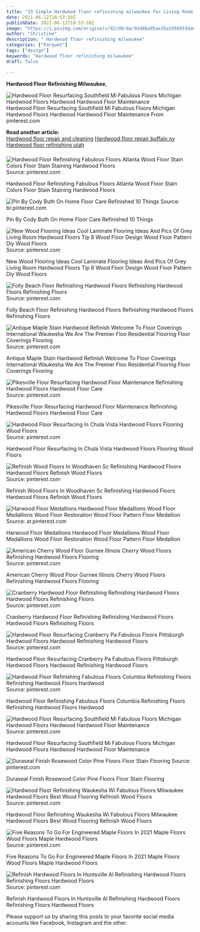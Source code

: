 ```yaml
---
title: "33 Simple Hardwood floor refinishing milwaukee for Living Room Design"
date: 2021-06-12T18:53:10Z
publishDate: 2021-06-12T18:53:10Z
image: "https://i.pinimg.com/originals/92/d8/8a/92d88a95ae35a1956953da6abe08e712.jpg"
author: "Christine"
description: " Hardwood floor refinishing milwaukee"
categories: ["Parquet"]
tags: ["design"]
keywords: "Hardwood floor refinishing milwaukee"
draft: false

---
```

<!-- Head tag Code -->
**Hardwood Floor Refinishing Milwaukee**, 

![Hardwood Floor Resurfacing Southfield Mi Fabulous Floors Michigan Hardwood Floors Hardwood Hardwood Floor Maintenance](https://i.pinimg.com/originals/87/24/3e/87243e8ef5f43614f67f6f0186e98bac.png "Hardwood Floor Resurfacing Southfield Mi Fabulous Floors Michigan Hardwood Floors Hardwood Hardwood Floor Maintenance")
Hardwood Floor Resurfacing Southfield Mi Fabulous Floors Michigan Hardwood Floors Hardwood Hardwood Floor Maintenance From pinterest.com

**Read another article:**  
[Hardwood floor repair and cleaning](/hardwood-floor-repair-and-cleaning/)
[Hardwood floor repair buffalo ny](/hardwood-floor-repair-buffalo-ny/)
[Hardwood floor refinishing utah](/hardwood-floor-refinishing-utah/)




### 

 


![Hardwood Floor Refinishing Fabulous Floors Atlanta Wood Floor Stain Colors Floor Stain Staining Hardwood Floors](https://i.pinimg.com/736x/71/24/cd/7124cd4ac5723fd32399d46af3cc7670--hardwood-floor-stain-colors-hardwood-floor-refinishing.jpg "Hardwood Floor Refinishing Fabulous Floors Atlanta Wood Floor Stain Colors Floor Stain Staining Hardwood Floors")
Source: pinterest.com

Hardwood Floor Refinishing Fabulous Floors Atlanta Wood Floor Stain Colors Floor Stain Staining Hardwood Floors  

![Pin By Cody Buth On Home Floor Care Refinished 10 Things](https://i.pinimg.com/originals/a7/7d/a6/a77da62480f059ca532f1ba7095d928a.png "Pin By Cody Buth On Home Floor Care Refinished 10 Things")
Source: br.pinterest.com

Pin By Cody Buth On Home Floor Care Refinished 10 Things  

![New Wood Flooring Ideas Cool Laminate Flooring Ideas And Pics Of Grey Living Room Hardwood Floors Tip 8 Wood Floor Design Wood Floor Pattern Diy Wood Floors](https://i.pinimg.com/736x/f4/11/59/f411593fdefb1518cf7325432465527f.jpg "New Wood Flooring Ideas Cool Laminate Flooring Ideas And Pics Of Grey Living Room Hardwood Floors Tip 8 Wood Floor Design Wood Floor Pattern Diy Wood Floors")
Source: pinterest.com

New Wood Flooring Ideas Cool Laminate Flooring Ideas And Pics Of Grey Living Room Hardwood Floors Tip 8 Wood Floor Design Wood Floor Pattern Diy Wood Floors  

![Folly Beach Floor Refinishing Hardwood Floors Refinishing Hardwood Floors Refinishing Floors](https://i.pinimg.com/736x/3a/bf/8a/3abf8a8ce9f87fd3f040f2e8daeaa921.jpg "Folly Beach Floor Refinishing Hardwood Floors Refinishing Hardwood Floors Refinishing Floors")
Source: pinterest.com

Folly Beach Floor Refinishing Hardwood Floors Refinishing Hardwood Floors Refinishing Floors  

![Antique Maple Stain Hardwood Refinish Welcome To Floor Coverings International Waukesha We Are The Premier Floo Residential Flooring Floor Coverings Flooring](https://i.pinimg.com/736x/45/01/e3/4501e30518061feffa6b4142bdbbf146.jpg "Antique Maple Stain Hardwood Refinish Welcome To Floor Coverings International Waukesha We Are The Premier Floo Residential Flooring Floor Coverings Flooring")
Source: pinterest.com

Antique Maple Stain Hardwood Refinish Welcome To Floor Coverings International Waukesha We Are The Premier Floo Residential Flooring Floor Coverings Flooring  

![Pikesville Floor Resurfacing Hardwood Floor Maintenance Refinishing Hardwood Floors Hardwood Floor Care](https://i.pinimg.com/564x/ef/2f/99/ef2f99acc099b0292139c52b367172c0.jpg "Pikesville Floor Resurfacing Hardwood Floor Maintenance Refinishing Hardwood Floors Hardwood Floor Care")
Source: pinterest.com

Pikesville Floor Resurfacing Hardwood Floor Maintenance Refinishing Hardwood Floors Hardwood Floor Care  

![Hardwood Floor Resurfacing In Chula Vista Hardwood Floors Flooring Wood Floors](https://i.pinimg.com/originals/04/ce/55/04ce55da99d73e6812f1f9daeb7f1eb6.jpg "Hardwood Floor Resurfacing In Chula Vista Hardwood Floors Flooring Wood Floors")
Source: pinterest.com

Hardwood Floor Resurfacing In Chula Vista Hardwood Floors Flooring Wood Floors  

![Refinish Wood Floors In Woodhaven Sc Refinishing Hardwood Floors Hardwood Floors Refinish Wood Floors](https://i.pinimg.com/736x/b7/49/1f/b7491fc0b11e7ad5b75abb28a1a9f7f5.jpg "Refinish Wood Floors In Woodhaven Sc Refinishing Hardwood Floors Hardwood Floors Refinish Wood Floors")
Source: pinterest.com

Refinish Wood Floors In Woodhaven Sc Refinishing Hardwood Floors Hardwood Floors Refinish Wood Floors  

![Harwood Floor Medallions Hardwood Floor Medallions Wood Floor Medallions Wood Floor Restoration Wood Floor Pattern Floor Medallion](https://i.pinimg.com/originals/ec/0f/62/ec0f62788e5901ec019c7a4172321ca2.jpg "Harwood Floor Medallions Hardwood Floor Medallions Wood Floor Medallions Wood Floor Restoration Wood Floor Pattern Floor Medallion")
Source: ar.pinterest.com

Harwood Floor Medallions Hardwood Floor Medallions Wood Floor Medallions Wood Floor Restoration Wood Floor Pattern Floor Medallion  

![American Cherry Wood Floor Gurnee Illinois Cherry Wood Floors Refinishing Hardwood Floors Flooring](https://i.pinimg.com/originals/64/bc/84/64bc843c337559b763ddb80e71531b3b.jpg "American Cherry Wood Floor Gurnee Illinois Cherry Wood Floors Refinishing Hardwood Floors Flooring")
Source: pinterest.com

American Cherry Wood Floor Gurnee Illinois Cherry Wood Floors Refinishing Hardwood Floors Flooring  

![Cranberry Hardwood Floor Refinishing Refinishing Hardwood Floors Hardwood Floors Refinishing Floors](https://i.pinimg.com/originals/81/83/0a/81830a827116747286b17fb068e44691.png "Cranberry Hardwood Floor Refinishing Refinishing Hardwood Floors Hardwood Floors Refinishing Floors")
Source: pinterest.com

Cranberry Hardwood Floor Refinishing Refinishing Hardwood Floors Hardwood Floors Refinishing Floors  

![Hardwood Floor Resurfacing Cranberry Pa Fabulous Floors Pittsburgh Hardwood Floors Hardwood Refinishing Hardwood Floors](https://i.pinimg.com/originals/c4/66/dc/c466dc7261fb69e2c0fdd323d6c68035.png "Hardwood Floor Resurfacing Cranberry Pa Fabulous Floors Pittsburgh Hardwood Floors Hardwood Refinishing Hardwood Floors")
Source: pinterest.com

Hardwood Floor Resurfacing Cranberry Pa Fabulous Floors Pittsburgh Hardwood Floors Hardwood Refinishing Hardwood Floors  

![Hardwood Floor Refinishing Fabulous Floors Columbia Refinishing Floors Refinishing Hardwood Floors Hardwood](https://i.pinimg.com/originals/18/c2/3b/18c23b6a3640075d50a35dbcfb950d3f.png "Hardwood Floor Refinishing Fabulous Floors Columbia Refinishing Floors Refinishing Hardwood Floors Hardwood")
Source: pinterest.com

Hardwood Floor Refinishing Fabulous Floors Columbia Refinishing Floors Refinishing Hardwood Floors Hardwood  

![Hardwood Floor Resurfacing Southfield Mi Fabulous Floors Michigan Hardwood Floors Hardwood Hardwood Floor Maintenance](https://i.pinimg.com/originals/87/24/3e/87243e8ef5f43614f67f6f0186e98bac.png "Hardwood Floor Resurfacing Southfield Mi Fabulous Floors Michigan Hardwood Floors Hardwood Hardwood Floor Maintenance")
Source: pinterest.com

Hardwood Floor Resurfacing Southfield Mi Fabulous Floors Michigan Hardwood Floors Hardwood Hardwood Floor Maintenance  

![Duraseal Finish Rosewood Color Pine Floors Floor Stain Flooring](https://i.pinimg.com/originals/dd/18/2d/dd182d996b153583953d4037a1910d5b.jpg "Duraseal Finish Rosewood Color Pine Floors Floor Stain Flooring")
Source: pinterest.com

Duraseal Finish Rosewood Color Pine Floors Floor Stain Flooring  

![Hardwood Floor Refinishing Waukesha Wi Fabulous Floors Milwaukee Hardwood Floors Best Wood Flooring Refinish Wood Floors](https://i.pinimg.com/736x/69/bf/ba/69bfbaf40aaf6603d41595221fe89bcb.jpg "Hardwood Floor Refinishing Waukesha Wi Fabulous Floors Milwaukee Hardwood Floors Best Wood Flooring Refinish Wood Floors")
Source: pinterest.com

Hardwood Floor Refinishing Waukesha Wi Fabulous Floors Milwaukee Hardwood Floors Best Wood Flooring Refinish Wood Floors  

![Five Reasons To Go For Engineered Maple Floors In 2021 Maple Floors Wood Floors Maple Hardwood Floors](https://i.pinimg.com/originals/d8/a7/89/d8a7896061cebd4c69e58a1d11566c99.jpg "Five Reasons To Go For Engineered Maple Floors In 2021 Maple Floors Wood Floors Maple Hardwood Floors")
Source: pinterest.com

Five Reasons To Go For Engineered Maple Floors In 2021 Maple Floors Wood Floors Maple Hardwood Floors  

![Refinish Hardwood Floors In Huntsville Al Refinishing Hardwood Floors Refinishing Floors Hardwood Floors](https://i.pinimg.com/originals/92/d8/8a/92d88a95ae35a1956953da6abe08e712.jpg "Refinish Hardwood Floors In Huntsville Al Refinishing Hardwood Floors Refinishing Floors Hardwood Floors")
Source: pinterest.com

Refinish Hardwood Floors In Huntsville Al Refinishing Hardwood Floors Refinishing Floors Hardwood Floors  

Please support us by sharing this posts to your favorite social media accounts like Facebook, Instagram and the other.

